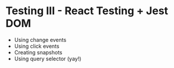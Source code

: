 # Testing III - React Testing + Jest DOM

- Using change events
- Using click events
- Creating snapshots
- Using query selector (yay!)
